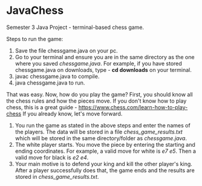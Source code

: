 # JavaChess
Semester 3 Java Project - terminal-based chess game.

Steps to run the game:
1. Save the file chessgame.java on your pc.
2. Go to your terminal and ensure you are in the same directory as the one where you saved *chessgame.java*. For example, if you have stored chessgame.java on downloads, type - **cd downloads** on your terminal.
3. javac chessgame.java to compile.
4. java chessgame.java to run.

That was easy. Now, how do you play the game? First, you should know all the chess rules and how the pieces move. 
If you don't know how to play chess, this is a great guide - https://www.chess.com/learn-how-to-play-chess
If you already know, let's move forward.
1. You run the game as stated in the above steps and enter the names of the players. The data will be stored in a file *chess_game_results.txt* which will be stored in the same directory/folder as *chessgame.java*.
2. The white player starts. You move the piece by entering the starting and ending coordinates. For example, a valid move for white is *e7 e5*. Then a valid move for black is *e2 e4*.
3. Your main motive is to defend your king and kill the other player's king. After a player successfully does that, the game ends and the results are stored in *chess_game_results.txt*.
